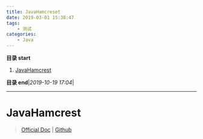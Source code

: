 ```yaml
---
title: JavaHamcreset
date: 2019-03-01 15:38:47
tags: 
    - 测试
categories: 
    - Java
---
```


**目录 start**
 
1. [JavaHamcrest](#javahamcrest)

**目录 end**|_2019-10-19 17:04_|
****************************************
# JavaHamcrest

> [Official Doc](http://hamcrest.org/JavaHamcrest/)  |  [Github](https://github.com/hamcrest/JavaHamcrest)
